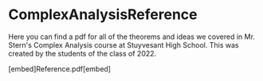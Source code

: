 # ComplexAnalysisReference

Here you can find a pdf for all of the theorems and ideas we covered in Mr. Stern's Complex Analysis course at Stuyvesant High School. This was created by the students of the class of 2022.

[embed]Reference.pdf[embed]

